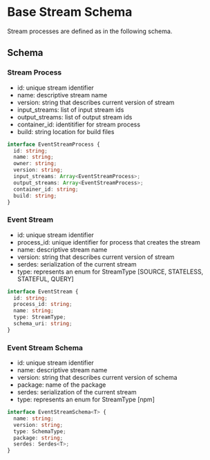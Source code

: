 # Base Stream Schema

Stream processes are defined as in the following schema.

## Schema 

### Stream Process 

- id: unique stream identifier 
- name: descriptive stream name 
- version: string that describes current version of stream
- input_streams: list of input stream ids 
- output_streams: list of output stream ids
- container_id: identitifier for stream process 
- build: string location for build files


```typescript
interface EventStreamProcess {
  id: string;
  name: string;
  owner: string;
  version: string;
  input_streams: Array<EventStreamProcess>;
  output_streams: Array<EventStreamProcess>;
  container_id: string; 
  build: string;
}
```

### Event Stream

- id: unique stream identifier
- process_id: unique identifier for process that creates the stream 
- name: descriptive stream name 
- version: string that describes current version of stream
- serdes: serialization of the current stream
- type: represents an enum for StreamType [SOURCE, STATELESS, STATEFUL, QUERY]

```typescript
interface EventStream {
  id: string;
  process_id: string;
  name: string;
  type: StreamType;
  schema_uri: string;
}
```

### Event Stream Schema

- id: unique stream identifier
- name: descriptive stream name 
- version: string that describes current version of schema
- package: name of the package
- serdes: serialization of the current stream
- type: represents an enum for StreamType [npm]

```typescript
interface EventStreamSchema<T> {
  name: string;
  version: string;
  type: SchemaType;
  package: string;
  serdes: Serdes<T>;
}
```

